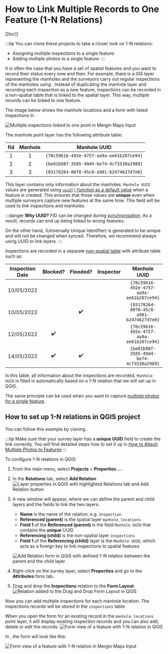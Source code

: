 # How to Link Multiple Records to One Feature (1-N Relations)
[[toc]]

:::tip
You can clone these projects to take a closer look on 1-N relations:
   - Assigning multiple inspections to a single feature: <MerginMapsProject id="documentation/forms_one-to-many-relations" />
   - Adding multiple photos to a single feature: <MerginMapsProject id="documentation/forms_multiple_photos" />
:::

It is often the case that you have a set of spatial features and you want to record their status every now and then. For example, there is a GIS layer representing the manholes and the surveyors carry out regular inspections of the manholes using <MainPlatformNameLink />. Instead of duplicating the manhole layer and recording each inspection as a new feature, inspections can be recorded in a non-spatial table that is linked to the spatial layer. This way, multiple records can be linked to one feature.

The image below shows the manhole locations and a form with listed inspections in <MobileAppName />.

![Multiple inspections linked to one point in Mergin Maps Input](./input-1-n.jpg "Multiple inspections linked to one point in Mergin Maps Input")

The manhole point layer has the following attribute table: 

| fid | Manhole | Manhole UUID |
|:---:|:---:|:---:|
| 1 | 1 | `{70c59616-492e-4757-aa9a-ee61b207ce94}` |
| 2 | 2 | `{be01b98f-3585-49d4-be74-4cf3530a2989}` |
| 3 | 3 | `{03178264-0070-45c8-a981-b2474627d7e0}` |

This layer contains only information about the manholes. `Manhole UUID` values are generated using [`uuid()` function as a default value](../attach-multiple-photos-to-features/) when a feature is created. This ensures that these values are **unique** even when multiple surveyors capture new features at the same time. This field will be used to link inspections and manholes.

:::danger
**Why UUID?** FID can be changed during [synchronisation](../../manage/synchronisation/#synchronisation). As a result, records can end up being linked to wrong features. 

On the other hand, <QGISHelp ver="latest" link="user_manual/expressions/functions_list.html#uuid" text="UUID" /> (Universally Unique Identifier) is generated to be unique and will not be changed when synced. Therefore, we recommend always using UUID to link layers.
:::

Inspections are recorded in a separate [non-spatial table](../working_with_nonspatial_data/) with attribute table such as:

| Inspection Date | Blocked? | Flooded? | Inspector  | Manhole UUID |
|:---:|:---:|:---:|:---:|:---:|
| 10/05/2022 |  | | <NoSpellcheck id="Joe Schmoe" /> | `{70c59616-492e-4757-aa9a-ee61b207ce94}` |
| 10/05/2022 |  | :heavy_check_mark: | <NoSpellcheck id="John Doe" /> | `{03178264-0070-45c8-a981-b2474627d7e0}` |
| 12/05/2022 | :heavy_check_mark:  |   | <NoSpellcheck id="Fred Bloggs" /> | `{70c59616-492e-4757-aa9a-ee61b207ce94}` |
| 14/05/2022 | :heavy_check_mark: | :heavy_check_mark:  | <NoSpellcheck id="Joe Schmoe" /> | `{be01b98f-3585-49d4-be74-4cf3530a2989}` |

In this table, all information about the inspections are recorded. `Manhole UUID` is filled in automatically based on a 1-N relation that we will set up in QGIS.

The same principle can be used when you want to capture [multiple photos for a single feature](../attach-multiple-photos-to-features/).


## How to set up 1-N relations in QGIS project
You can follow this example by cloning <MerginMapsProject id="documentation/forms_one-to-many-relations" />.

:::tip
Make sure that your survey layer has a **unique UUID** field to create the link correctly. You will find detailed steps how to set it up in [How to Attach Multiple Photos to Features](../attach-multiple-photos-to-features/)
:::

To configure 1-N relations in QGIS:
1. From the main menu, select **Projects** > **Properties ...**
2. In the **Relations** tab, select  **Add Relation**
   ![Layer properties in QGIS with highlighted Relations tab and Add Relation button](../attach-multiple-photos-to-features/qgis_relation_tab.png "Layer properties in QGIS with highlighted Relations tab and Add Relation button")
3. A new window will appear, where we can define the parent and child layers and the fields to link the two layers:
   - **Name** is the name of the relation, e.g. `Inspection`
   - **Referenced (parent)** is the spatial layer `manhole_locations`
   - **Field 1** of the **Referenced (parent)** is the field `Manhole UUID` that contains the **unique** UUID 
   - **Referencing (child)** is the non-spatial layer `inspections`
   - **Field 1** of the **Referencing (child)** layer is the `Manhole UUID`, which acts as a foreign key to link inspections to spatial features

   ![Add Relation form in QGIS with defined 1-N relation between the parent and the child layer](./qgis-add-relation.jpg "Add Relation form in QGIS with defined 1-N relation between the parent and the child layer")

4. Right-click on the survey layer, select **Properties** and go to the **Attributes** form tab.
5. Drag and drop the **Inspections** relation to the **Form Layout**.
   ![Relation added to the Drag and Drop Form Layout in QGIS](./qgis-forms-relations-setup.jpg "Relation added to the Drag and Drop Form Layout in QGIS")

Now you can add multiple inspections for each manhole location. The inspections records will be stored in the `inspections` table.

When you open the form for an existing record in the `manhole_locations` point layer, it will display existing inspection records and you can also add, delete or edit the records:
![Form view of a feature with 1-N relation in QGIS](./qgis-1-N-form.jpg "Form view of a feature with 1-N relation in QGIS")

In <MobileAppName />, the form will look like this:

![Form view of a feature with 1-N relation in Mergin Maps Input](./input_forms_one-to-n.jpg "Form view of a feature with 1-N relation in Mergin Maps Input")

